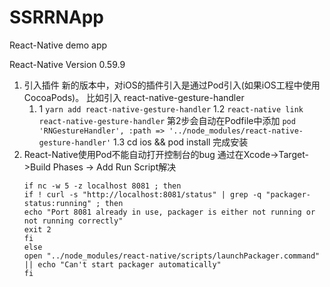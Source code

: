 # SSRRNApp
React-Native demo app

React-Native Version 0.59.9

1. 引入插件
    新的版本中，对iOS的插件引入是通过Pod引入(如果iOS工程中使用CocoaPods)。
    比如引入 react-native-gesture-handler
      1. 1 `yarn add react-native-gesture-handler`
      1.2 `react-native link react-native-gesture-handler`
      第2步会自动在Podfile中添加
      `pod 'RNGestureHandler', :path => '../node_modules/react-native-gesture-handler'`
      1.3 cd ios && pod install 完成安装
2. React-Native使用Pod不能自动打开控制台的bug
	通过在Xcode->Target->Build Phases -> Add Run Script解决
	```shell
	if nc -w 5 -z localhost 8081 ; then
	if ! curl -s "http://localhost:8081/status" | grep -q "packager-status:running" ; then
	echo "Port 8081 already in use, packager is either not running or not running correctly"
	exit 2
	fi
	else
	open "../node_modules/react-native/scripts/launchPackager.command" || echo "Can't start packager automatically"
	fi
	```
